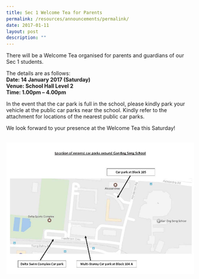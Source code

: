 ```yaml
---
title: Sec 1 Welcome Tea for Parents
permalink: /resources/announcements/permalink/
date: 2017-01-11
layout: post
description: ""
---
```



There will be a Welcome Tea organised for parents and guardians of our Sec 1 students.

The details are as follows:  
**Date: 14 January 2017 (Saturday)**  
**Venue: School Hall Level 2**  
**Time: 1.00pm – 4.00pm**

In the event that the car park is full in the school, please kindly park your vehicle at the public car parks near the school. Kindly refer to the attachment for locations of the nearest public car parks.

We look forward to your presence at the Welcome Tea this Saturday!

<br>
<img src="/images/Map-of-nearest-car-parks2.jpg" 
         style="width:600px"
	/>
<br>
